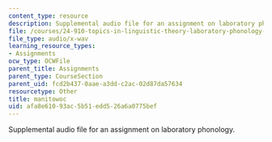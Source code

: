 ```yaml
---
content_type: resource
description: Supplemental audio file for an assignment on laboratory phonology.
file: /courses/24-910-topics-in-linguistic-theory-laboratory-phonology-spring-2007/afa8e61093ac5b51edd526a6a0775bef_manitowoc.wav
file_type: audio/x-wav
learning_resource_types:
- Assignments
ocw_type: OCWFile
parent_title: Assignments
parent_type: CourseSection
parent_uid: fcd2b437-0aae-a3dd-c2ac-02d87da57634
resourcetype: Other
title: manitowoc
uid: afa8e610-93ac-5b51-edd5-26a6a0775bef
---
```

Supplemental audio file for an assignment on laboratory phonology.